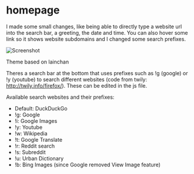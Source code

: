 # homepage

I made some small changes, like being able to directly type a website url into the search bar, a greeting, the date and time. You can also hover some link so it shows website subdomains and I changed some search prefixes.

![Screenshot](https://i.postimg.cc/2SzNwz5g/Screenshot-from-2020-10-02-14-52-52.png)

Theme based on lainchan

Theres a search bar at the bottom that uses prefixes such as !g (google) or !y (youtube) to search different websites (code from twily: http://twily.info/firefox/). These can be edited in the js file.

Available search websites and their prefixes:

- Default: DuckDuckGo
- !g: Google
- !i: Google Images
- !y: Youtube
- !w: Wikipedia
- !t: Google Translate
- !r: Reddit search
- !s: Subreddit
- !u: Urban Dictionary
- !b: Bing Images (since Google removed View Image feature)

